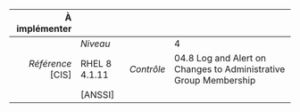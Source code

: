 
|           À implémenter    |    |    |    |
|----------------:|:---|---:|:---|
|                 |*Niveau*|| 4 |
|*Référence* [CIS]| RHEL 8 4.1.11 |*Contrôle*| 04.8 Log and Alert on Changes to Administrative Group Membership |
|                 |[ANSSI] ||  |

